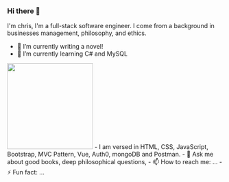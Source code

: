 ### Hi there 👋

<!--
**chris-hildebrandt/chris-hildebrandt** is a ✨ _special_ ✨ repository because its `README.md` (this file) appears on your GitHub profile. -->

I'm chris, I'm a full-stack software engineer. I come from a background in businesses management, philosophy, and ethics.

- 🔭 I’m currently writing a novel!
- 🌱 I’m currently learning C# and MySQL
<img src="https://user-images.githubusercontent.com/107886286/189499389-2d50e013-67a7-44fe-a931-657083a579ff.gif" height="200" width="auto"/>
  - I am versed in HTML, CSS, JavaScript, Bootstrap, MVC Pattern, Vue, Auth0, mongoDB and Postman.
- 💬 Ask me about good books, deep philosophical questions, <!--and your sister-->
- 📫 How to reach me: ...
- ⚡ Fun fact: ...

